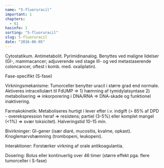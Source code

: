 ```yaml
---
name: "5-fluoruracil"
important: 1
chapters:
  - 61
hasinfo: 1
sorting: "5-fluoruracil"
slug: 5-fluoruracil
date: "2016-06-05"
---
```


Cytostatikum. Antimetabolit. Pyrimidinanalog. Benyttes ved maligne lidelser (GI-, mammacancer; adjuverende ved stage III- og ved metastaserende coloncancer, oftest i komb. med. oxaliplatin).

Fase-specifikt (S-fase)

Virkningsmekanisme: Tumorceller benytter uracil i større grad end normale. Aktiveres intracellulært til FdUMP => 1) hæmning af tymidylatsyntase 2) metabolisering => inkorporering i DNA/RNA => DNA-skade og funktionel inaktivering.

Farmakokinetik: Metaboliseres hurtigt i lever efter i.v. indgift (> 85% af DPD - overekspression heraf => resistens; partiel (3-5%) eller komplet mangel (<1%) => svær toksicitet). Halveringstid 10-15 min.

Bivirkninger: GI-gener (især diaré, mucositis, kvalme, opkast). Knoglemarvshæmning (trombopeni, leukopeni).

Interaktioner: Forstærker virkning af orale antikoagulantia.

Dosering: Bolus eller kontinuerlig over 46 timer (større effekt pga. flere tumorceller i S-fase)
